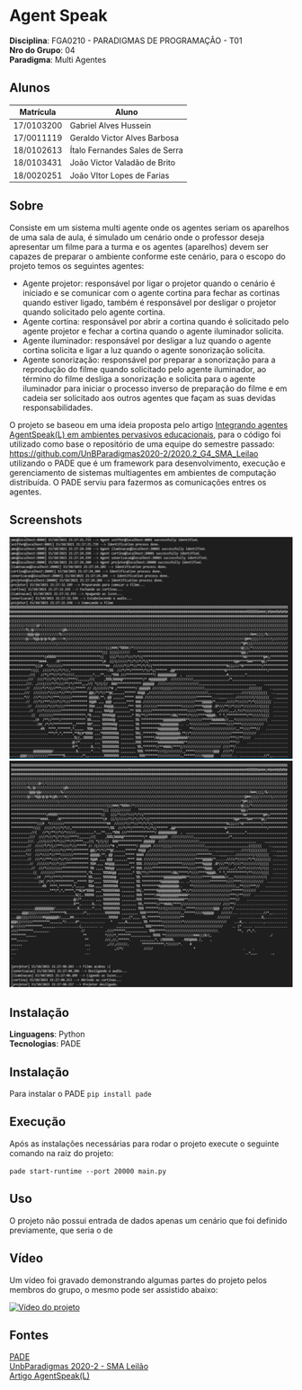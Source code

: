 # Agent Speak

**Disciplina**: FGA0210 - PARADIGMAS DE PROGRAMAÇÃO - T01 <br>
**Nro do Grupo**: 04<br>
**Paradigma**: Multi Agentes<br>

## Alunos

| Matrícula  | Aluno                          |
| ---------- | ------------------------------ |
| 17/0103200 | Gabriel Alves Hussein          |
| 17/0011119 | Geraldo Victor Alves Barbosa   |
| 18/0102613 | Ítalo Fernandes Sales de Serra |
| 18/0103431 | João Victor Valadão de Brito   |
| 18/0020251 | João VItor Lopes de Farias     |

## Sobre

Consiste em um sistema multi agente onde os agentes seriam os aparelhos de uma sala de aula, é simulado um cenário onde o professor deseja apresentar um filme para a turma e os agentes (aparelhos) devem ser capazes de preparar o ambiente conforme este cenário, para o escopo do projeto temos os seguintes agentes:

- Agente projetor: responsável por ligar o projetor quando o cenário é iniciado e se comunicar com o agente cortina para fechar as cortinas quando estiver ligado, também é responsável por desligar o projetor quando solicitado pelo agente cortina.
- Agente cortina: responsável por abrir a cortina quando é solicitado pelo agente projetor e fechar a cortina quando o agente iluminador solicita.
- Agente iluminador: responsável por desligar a luz quando o agente cortina solicita e ligar a luz quando o agente sonorização solicita.
- Agente sonorização: responsável por preparar a sonorização para a reprodução do filme quando solicitado pelo agente iluminador, ao término do filme desliga a sonorização e solicita para o agente iluminador para iniciar o processo inverso de preparação do filme e em cadeia ser solicitado aos outros agentes que façam as suas devidas responsabilidades.

O projeto se baseou em uma ideia proposta pelo artigo [Integrando agentes AgentSpeak(L) em ambientes pervasivos
educacionais](http://www.wesaac.c3.furg.br/storage/proceedings/cw88aA0ZdX4ahRYWlN46aLl7JMwk0OWyi2DfeVJQ.pdf), para o código foi utilizado como base o repositório de uma equipe do semestre passado: <a>https://github.com/UnBParadigmas2020-2/2020.2_G4_SMA_Leilao</a> utilizando o PADE que é um framework para desenvolvimento, execução e gerenciamento de sistemas multiagentes em ambientes de computação distribuída. O PADE serviu para fazermos as comunicações entres os agentes.

## Screenshots

<p align="center">
<img alt="" title="" src="assets/print_1.jpg" >
<br>
<img alt="" title="" src="assets/print_2.jpg" >
</p>

## Instalação

**Linguagens**: Python<br>
**Tecnologias**: PADE<br>

## Instalação 

Para instalar o PADE ```pip install pade```

## Execução

Após as instalações necessárias para rodar o projeto execute o seguinte comando na raiz do projeto:

```pade start-runtime --port 20000 main.py```

## Uso

O projeto não possui entrada de dados apenas um cenário que foi definido previamente, que seria o de 

## Vídeo
Um vídeo foi gravado demonstrando algumas partes do projeto pelos membros do grupo, o mesmo pode ser assistido abaixo:

[![Vídeo do projeto](https://img.youtube.com/vi/xiIIMKcNiHU/0.jpg)](https://www.youtube.com/watch?v=xiIIMKcNiHU)

## Fontes

[PADE](https://pade.readthedocs.io/pt_BR/latest/)</br>
[UnbParadigmas 2020-2 - SMA Leilão](https://github.com/UnBParadigmas2020-2/2020.2_G4_SMA_Leilao)</br>
[Artigo AgentSpeak(L)](http://www.wesaac.c3.furg.br/storage/proceedings/cw88aA0ZdX4ahRYWlN46aLl7JMwk0OWyi2DfeVJQ.pdf)</br>
